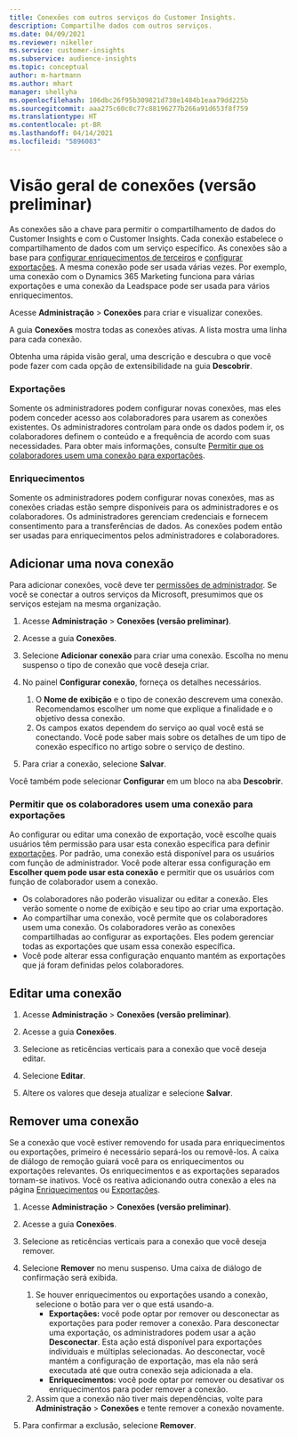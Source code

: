 ```yaml
---
title: Conexões com outros serviços do Customer Insights.
description: Compartilhe dados com outros serviços.
ms.date: 04/09/2021
ms.reviewer: nikeller
ms.service: customer-insights
ms.subservice: audience-insights
ms.topic: conceptual
author: m-hartmann
ms.author: mhart
manager: shellyha
ms.openlocfilehash: 106dbc26f95b309821d738e1484b1eaa79dd225b
ms.sourcegitcommit: aaa275c60c0c77c88196277b266a91d653f8f759
ms.translationtype: HT
ms.contentlocale: pt-BR
ms.lasthandoff: 04/14/2021
ms.locfileid: "5896083"
---
```

# <a name="connections-preview-overview"></a>Visão geral de conexões (versão preliminar)

As conexões são a chave para permitir o compartilhamento de dados do Customer Insights e com o Customer Insights. Cada conexão estabelece o compartilhamento de dados com um serviço específico. As conexões são a base para [configurar enriquecimentos de terceiros](enrichment-hub.md) e [configurar exportações](export-destinations.md). A mesma conexão pode ser usada várias vezes. Por exemplo, uma conexão com o Dynamics 365 Marketing funciona para várias exportações e uma conexão da Leadspace pode ser usada para vários enriquecimentos.

Acesse **Administração** > **Conexões** para criar e visualizar conexões.

A guia **Conexões** mostra todas as conexões ativas. A lista mostra uma linha para cada conexão. 

Obtenha uma rápida visão geral, uma descrição e descubra o que você pode fazer com cada opção de extensibilidade na guia **Descobrir**.

### <a name="exports"></a>Exportações

Somente os administradores podem configurar novas conexões, mas eles podem conceder acesso aos colaboradores para usarem as conexões existentes. Os administradores controlam para onde os dados podem ir, os colaboradores definem o conteúdo e a frequência de acordo com suas necessidades. Para obter mais informações, consulte [Permitir que os colaboradores usem uma conexão para exportações](#allow-contributors-to-use-a-connection-for-exports).

### <a name="enrichments"></a>Enriquecimentos

Somente os administradores podem configurar novas conexões, mas as conexões criadas estão sempre disponíveis para os administradores e os colaboradores. Os administradores gerenciam credenciais e fornecem consentimento para a transferências de dados. As conexões podem então ser usadas para enriquecimentos pelos administradores e colaboradores.

## <a name="add-a-new-connection"></a>Adicionar uma nova conexão

Para adicionar conexões, você deve ter [permissões de administrador](permissions.md). Se você se conectar a outros serviços da Microsoft, presumimos que os serviços estejam na mesma organização.

1. Acesse **Administração** > **Conexões (versão preliminar)**.

1. Acesse a guia **Conexões**.

1. Selecione **Adicionar conexão** para criar uma conexão. Escolha no menu suspenso o tipo de conexão que você deseja criar.

1. No painel **Configurar conexão**, forneça os detalhes necessários. 
   1. O **Nome de exibição** e o tipo de conexão descrevem uma conexão. Recomendamos escolher um nome que explique a finalidade e o objetivo dessa conexão.
   1. Os campos exatos dependem do serviço ao qual você está se conectando. Você pode saber mais sobre os detalhes de um tipo de conexão específico no artigo sobre o serviço de destino.

1. Para criar a conexão, selecione **Salvar**.

Você também pode selecionar **Configurar** em um bloco na aba **Descobrir**.

### <a name="allow-contributors-to-use-a-connection-for-exports"></a>Permitir que os colaboradores usem uma conexão para exportações

Ao configurar ou editar uma conexão de exportação, você escolhe quais usuários têm permissão para usar esta conexão específica para definir [exportações](export-destinations.md). Por padrão, uma conexão está disponível para os usuários com função de administrador. Você pode alterar essa configuração em **Escolher quem pode usar esta conexão** e permitir que os usuários com função de colaborador usem a conexão.

- Os colaboradores não poderão visualizar ou editar a conexão. Eles verão somente o nome de exibição e seu tipo ao criar uma exportação.
- Ao compartilhar uma conexão, você permite que os colaboradores usem uma conexão. Os colaboradores verão as conexões compartilhadas ao configurar as exportações. Eles podem gerenciar todas as exportações que usam essa conexão específica.
- Você pode alterar essa configuração enquanto mantém as exportações que já foram definidas pelos colaboradores.

## <a name="edit-a-connection"></a>Editar uma conexão

1. Acesse **Administração** > **Conexões (versão preliminar)**.

1. Acesse a guia **Conexões**.

1. Selecione as reticências verticais para a conexão que você deseja editar.

1. Selecione **Editar**.

1. Altere os valores que deseja atualizar e selecione **Salvar**.

## <a name="remove-a-connection"></a>Remover uma conexão

Se a conexão que você estiver removendo for usada para enriquecimentos ou exportações, primeiro é necessário separá-los ou removê-los. A caixa de diálogo de remoção guiará você para os enriquecimentos ou exportações relevantes. Os enriquecimentos e as exportações separados tornam-se inativos. Você os reativa adicionando outra conexão a eles na página [Enriquecimentos](enrichment-hub.md) ou [Exportações](export-destinations.md).

1. Acesse **Administração** > **Conexões (versão preliminar)**.

1. Acesse a guia **Conexões**.

1. Selecione as reticências verticais para a conexão que você deseja remover.

1. Selecione **Remover** no menu suspenso. Uma caixa de diálogo de confirmação será exibida.

   1. Se houver enriquecimentos ou exportações usando a conexão, selecione o botão para ver o que está usando-a.
      - **Exportações:** você pode optar por remover ou desconectar as exportações para poder remover a conexão. Para desconectar uma exportação, os administradores podem usar a ação **Desconectar**. Esta ação está disponível para exportações individuais e múltiplas selecionadas. Ao desconectar, você mantém a configuração de exportação, mas ela não será executada até que outra conexão seja adicionada a ela.
      - **Enriquecimentos:** você pode optar por remover ou desativar os enriquecimentos para poder remover a conexão. 
   1. Assim que a conexão não tiver mais dependências, volte para **Administração** > **Conexões** e tente remover a conexão novamente.

1. Para confirmar a exclusão, selecione **Remover**.

